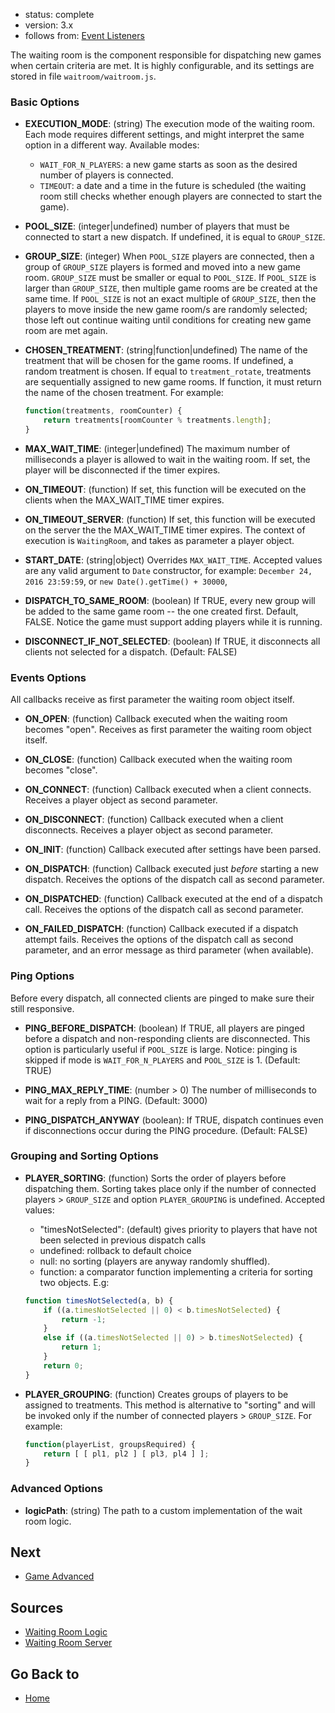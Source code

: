 - status: complete
- version: 3.x
- follows from: [Event Listeners](Event-Listeners-v3)

The waiting room is the component responsible for dispatching new
games when certain criteria are met. It is highly configurable, and
its settings are stored in file `waitroom/waitroom.js`.

### Basic Options

* **EXECUTION\_MODE**: (string) The execution mode of the waiting
room. Each mode requires different settings, and might interpret the
same option in a different way. Available modes:

   - `WAIT_FOR_N_PLAYERS`: a new game starts as soon as the desired
        number of players is connected.
   - `TIMEOUT`: a date and a time in the future is scheduled (the
        waiting room still checks whether enough players are connected
        to start the game).

* **POOL\_SIZE**: (integer|undefined) number of players that must be
  connected to start a new dispatch. If undefined, it is equal
  to `GROUP_SIZE`.

* **GROUP\_SIZE**: (integer) When `POOL_SIZE` players are connected,
  then a group of `GROUP_SIZE` players is formed and moved into a new
  game room. `GROUP_SIZE` must be smaller or equal to `POOL_SIZE`. If
  `POOL_SIZE` is larger than `GROUP_SIZE`, then multiple game rooms
  are be created at the same time. If `POOL_SIZE` is not an exact
  multiple of `GROUP_SIZE`, then the players to move inside the new
  game room/s are randomly selected; those left out continue waiting
  until conditions for creating new game room are met again.

* **CHOSEN\_TREATMENT**: (string|function|undefined) The name of the
  treatment that will be chosen for the game rooms. If undefined, a
  random treatment is chosen. If equal to `treatment_rotate`,
  treatments are sequentially assigned to new game rooms. If function,
  it must return the name of the chosen treatment. For example:

  ```javascript
  function(treatments, roomCounter) {
      return treatments[roomCounter % treatments.length];
  }
  ```

* **MAX\_WAIT\_TIME**: (integer|undefined) The maximum number of
  milliseconds a player is allowed to wait in the waiting room. If
  set, the player will be disconnected if the timer expires.

* **ON\_TIMEOUT**: (function) If set, this function will be executed on the
  clients when the MAX\_WAIT\_TIME timer expires.

* **ON\_TIMEOUT\_SERVER**: (function) If set, this function will be
  executed on the server the the MAX\_WAIT\_TIME timer expires. The
  context of execution is `WaitingRoom`, and takes as parameter a
  player object.

* **START\_DATE**: (string|object) Overrides `MAX_WAIT_TIME`. Accepted
values are any valid argument to `Date` constructor, for example:
`December 24, 2016 23:59:59`, or `new Date().getTime() + 30000`,

* **DISPATCH\_TO\_SAME\_ROOM**: (boolean) If TRUE, every new group will be
  added to the same game room -- the one created first. Default,
  FALSE. Notice the game must support adding players while it is
  running.

* **DISCONNECT\_IF\_NOT\_SELECTED**: (boolean) If TRUE, it disconnects
  all clients not selected for a dispatch. (Default: FALSE)

### Events Options

All callbacks receive as first parameter the waiting room object itself.

* **ON\_OPEN**: (function) Callback executed when the waiting room
    becomes "open". Receives as first parameter the waiting room object itself.

* **ON\_CLOSE**: (function) Callback executed when the waiting room
    becomes "close".

* **ON\_CONNECT**: (function) Callback executed when a client connects. Receives
    a player object as second parameter.

* **ON\_DISCONNECT**: (function) Callback executed when a client disconnects.
    Receives a player object as second parameter.

* **ON\_INIT**: (function) Callback executed after settings have been parsed.

* **ON\_DISPATCH**: (function) Callback executed just _before_ starting a
    new dispatch. Receives the options of the dispatch call as second parameter.

* **ON\_DISPATCHED**: (function) Callback executed at the end of a dispatch
    call. Receives the options of the dispatch call as second parameter.

* **ON\_FAILED\_DISPATCH**: (function) Callback executed if a dispatch
    attempt fails. Receives the options of the dispatch call as
    second parameter, and an error message as third parameter (when available).

### Ping Options

Before every dispatch, all connected clients are pinged to make sure
their still responsive.

* **PING_BEFORE\_DISPATCH**: (boolean) If TRUE, all players are pinged
     before a dispatch and non-responding clients are
     disconnected. This option is particularly useful if 
     `POOL_SIZE` is large. Notice: pinging is skipped if 
     mode is `WAIT_FOR_N_PLAYERS` and `POOL_SIZE` is 1. (Default: TRUE)

* **PING\_MAX\_REPLY\_TIME**: (number > 0) The number of milliseconds
    to wait for a reply from a PING. (Default: 3000)

* **PING\_DISPATCH\_ANYWAY** (boolean): If TRUE, dispatch continues even
   if disconnections occur during the PING procedure. (Default: FALSE)

### Grouping and Sorting Options

* **PLAYER\_SORTING**: (function) Sorts the order of players before
   dispatching them. Sorting takes place only if the number of
   connected players > `GROUP_SIZE` and option `PLAYER_GROUPING` is
   undefined. Accepted values:
   - "timesNotSelected": (default) gives priority to players that
        have not been selected in previous dispatch calls
   - undefined: rollback to default choice
   - null: no sorting (players are anyway randomly shuffled).
   - function: a comparator function implementing a criteria
       for sorting two objects. E.g:
    ```javascript
    function timesNotSelected(a, b) {
        if ((a.timesNotSelected || 0) < b.timesNotSelected) {
            return -1;
        }
        else if ((a.timesNotSelected || 0) > b.timesNotSelected) {
            return 1;
        }
        return 0;
    }
    ```

* **PLAYER\_GROUPING**: (function) Creates groups of players to be
     assigned to treatments. This method is alternative to "sorting"
     and will be invoked only if the number of connected players >
     `GROUP_SIZE`. For example:
     ```javascript
     function(playerList, groupsRequired) {
         return [ [ pl1, pl2 ] [ pl3, pl4 ] ];
     }
     ```

### Advanced Options

* **logicPath**: (string) The path to a custom implementation of the
  wait room logic.


## Next

* [Game Advanced](Game-Advanced-v3)

## Sources

 * [Waiting Room Logic](https://github.com/nodeGame/nodegame-game-template/blob/master/waitroom/waitroom.js)
 * [Waiting Room Server](https://github.com/nodeGame/nodegame-server/blob/master/lib/rooms/WaitingRoom.js)

## Go Back to

* [Home](Home)
